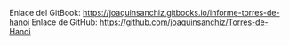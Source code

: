 Enlace del GitBook: https://joaquinsanchiz.gitbooks.io/informe-torres-de-hanoi
Enlace de GitHub: https://github.com/joaquinsanchiz/Torres-de-Hanoi